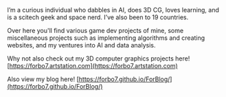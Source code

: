 I’m a curious individual who dabbles in AI, does 3D CG, loves learning, and is a scitech geek and space nerd. I’ve also been to 19 countries.

Over here you'll find various game dev projects of mine, some miscellaneous projects such as implementing algorithms and creating websites, and my ventures into AI and data analysis.

Why not also check out my 3D computer graphics projects here!
[https://forbo7.artstation.com](https://forbo7.artstation.com)

Also view my blog here!
[https://forbo7.github.io/ForBlog/](https://forbo7.github.io/ForBlog/)

<!---
ForBo7/ForBo7 is a ✨ special ✨ repository because its `README.md` (this file) appears on your GitHub profile.
You can click the Preview link to take a look at your changes.
--->
